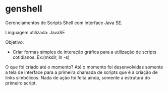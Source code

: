 genshell
========

Gerenciamentos de Scripts Shell com interface Java SE.

Linguagem utilizada: JavaSE

Objetivo:
- Criar formas simples de interação gráfica para a utilização de scripts cotidianos. Ex:(mkdir, ln -s)


O que foi criado até o momento?
Até o momento foi desenvolvidas somente a tela de interface para a primeira chamada de scripts que é a criação
de links simbólicos. Nada de ação foi feita ainda, somente a estrutura do primeiro script.
